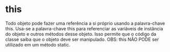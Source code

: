 this
====

Todo objeto pode fazer uma referência a si próprio usando a palavra-chave this. Usa-se a palavra-chave this para referenciar as variáveis de instância do objeto e outros métodos desse objeto. Isso permite que o código da classe saiba que o objeto deve ser manipulado. OBS: this NÃO PODE ser utilizado em um método static.
